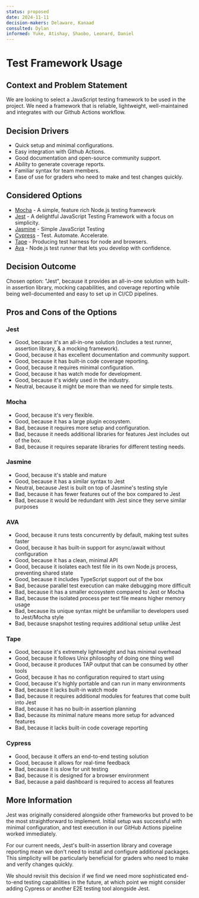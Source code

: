 ```yaml
---
status: proposed
date: 2024-11-11
decision-makers: Delaware, Kanaad
consulted: Dylan
informed: Yuke, Atishay, Shaobo, Leonard, Daniel
---
```


# Test Framework Usage

## Context and Problem Statement

We are looking to select a JavaScript testing framework to be used in the project. We need a framework that is reliable, lightweight, well-maintained and integrates with our Github Actions workflow. 

## Decision Drivers

* Quick setup and minimal configurations.
* Easy integration with Github Actions.
* Good documentation and open-source community support.
* Ability to generate coverage reports.
* Familiar syntax for team members.
* Ease of use for graders who need to make and test changes quickly.

## Considered Options

* [Mocha](https://mochajs.org) - A simple, feature rich Node.js testing framework
* [Jest](https://jestjs.io/) - A delightful JavaScript Testing Framework with a focus on simplicity.
* [Jasmine](https://jasmine.github.io/) - Simple JavaScript Testing
* [Cypress](https://www.cypress.io/) - Test. Automate. Accelerate.
* [Tape](https://www.npmjs.com/package/tape) - Producing test harness for node and browsers.
* [Ava](https://github.com/avajs/ava) - Node.js test runner that lets you develop with confidence.

## Decision Outcome

Chosen option: "Jest", because it provides an all-in-one solution with built-in assertion library, mocking capabilities, and coverage reporting while being well-documented and easy to set up in CI/CD pipelines.

## Pros and Cons of the Options

### Jest
* Good, because it's an all-in-one solution (includes a test runner, assertion library, & a mocking framework).
* Good, because it has excellent documentation and community support.
* Good, because it has built-in code coverage reporting.
* Good, because it requires minimal configuration.
* Good, because it has watch mode for development.
* Good, because it's widely used in the industry.
* Neutral, because it might be more than we need for simple tests.

### Mocha
* Good, because it's very flexible.
* Good, because it has a large plugin ecosystem.
* Bad, because it requires more setup and configuration.
* Bad, because it needs additional libraries for features Jest includes out of the box.
* Bad, because it requires separate libraries for different testing needs.

### Jasmine
* Good, because it's stable and mature
* Good, because it has a similar syntax to Jest
* Neutral, because Jest is built on top of Jasmine's testing style
* Bad, because it has fewer features out of the box compared to Jest
* Bad, because it would be redundant with Jest since they serve similar purposes

### AVA
* Good, because it runs tests concurrently by default, making test suites faster
* Good, because it has built-in support for async/await without configuration
* Good, because it has a clean, minimal API
* Good, because it isolates each test file in its own Node.js process, preventing shared state
* Good, because it includes TypeScript support out of the box
* Bad, because parallel test execution can make debugging more difficult
* Bad, because it has a smaller ecosystem compared to Jest or Mocha
* Bad, because the isolated process per test file means higher memory usage
* Bad, because its unique syntax might be unfamiliar to developers used to Jest/Mocha style
* Bad, because snapshot testing requires additional setup unlike Jest

### Tape
* Good, because it's extremely lightweight and has minimal overhead
* Good, because it follows Unix philosophy of doing one thing well
* Good, because it produces TAP output that can be consumed by other tools
* Good, because it has no configuration required to start using
* Good, because it's highly portable and can run in many environments
* Bad, because it lacks built-in watch mode
* Bad, because it requires additional modules for features that come built into Jest
* Bad, because it has no built-in assertion planning
* Bad, because its minimal nature means more setup for advanced features
* Bad, because it lacks built-in code coverage reporting

### Cypress
* Good, because it offers an end-to-end testing solution
* Good, because it allows for real-time feedback
* Bad, because it is slow for unit testing
* Bad, because it is designed for a browser environment
* Bad, because a paid dashboard is required to access all features

## More Information

Jest was originally considered alongside other frameworks but proved to be the most straightforward to implement. Initial setup was successful with minimal configuration, and test execution in our GitHub Actions pipeline worked immediately.

For our current needs, Jest's built-in assertion library and coverage reporting mean we don't need to install and configure additional packages. This simplicity will be particularly beneficial for graders who need to make and verify changes quickly.

We should revisit this decision if we find we need more sophisticated end-to-end testing capabilities in the future, at which point we might consider adding Cypress or another E2E testing tool alongside Jest.